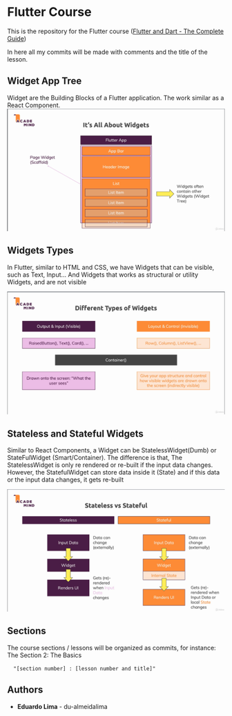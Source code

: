 # Flutter Course

This is the repository for the Flutter course ([Flutter and Dart - The Complete Guide](https://www.udemy.com/course/learn-flutter-dart-to-build-ios-android-apps/))

In here all my commits will be made with comments and the title of the lesson.

## Widget App Tree

Widget are the Building Blocks of a Flutter application. The work similar as a React Component.
![Widget App Tree](./img/flutter-app-widget-tree.png?raw=true "Widget App Tree")

## Widgets Types

In Flutter, similar to HTML and CSS, we have Widgets that can be visible, such as Text, Input...
And Widgets that works as structural or utility Widgets, and are not visible

![Widgets Types](./img/flutter-widgets-types.png?raw=true "Widgets Types")

## Stateless and Stateful Widgets

Similar to React Components, a Widget can be StatelessWidget(Dumb) or
StateFulWidget (Smart/Container). The difference is that, The StatelessWidget is only re rendered
or re-built if the input data changes. However, the StatefulWidget can store data inside it (State)
and if this data or the input data changes, it gets re-built

![Widgets Types](./img/flutter-stateful-stateless-widgets.png?raw=true "Widgets Types")

## Sections

The course sections / lessons will be organized as commits, for instance:
The Section 2: The Basics
```
  "[section number] : [lesson number and title]"
```

## Authors

* **Eduardo Lima** - du-almeidalima
